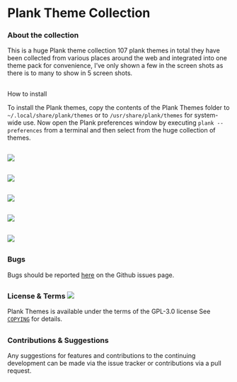 # Plank Theme Collection

### About the collection

This is a huge Plank theme collection 107 plank themes in total they have been collected from various places around the web and integrated into one theme pack for convenience, I’ve only shown a few in the screen shots as there is to many to show in 5 screen shots.

##

How to install

To install the Plank themes, copy the contents of the Plank Themes folder to `~/.local/share/plank/themes` or to `/usr/share/plank/themes` for system-wide use. Now open the Plank preferences window by executing `plank --preferences` from a terminal and then select from the huge collection of themes.

##

![](https://cn.pling.com/img/5/3/9/d/2dd54658e1229b28ff32b80ff8b6bdd93c39.png)
##
![](https://cn.pling.com/img/9/4/5/1/c5d382cf778c9318f43b72ebeae0e823c73e.png)
##
![](https://cn.pling.com/img/2/b/6/1/de5631bb0b7c8198aef3e3838eb971862475.png)
##
![](https://cn.pling.com/img/b/6/f/f/98cde920af4548e0a4c83e009f17f9d7ce0a.png)
##
![](https://cn.pling.com/img/9/a/6/3/afe79752be73718e79e3cec450bc5f9e239b.png)

## 

### Bugs

Bugs should be reported [here](https://github.com/LinxGem33/Plank-Themes/issues) on the Github issues page.

## 

### License & Terms ![](https://github.com/LinxGem33/IP-Finder/blob/master/screens/Copyleft-16.png?raw=true)

Plank Themes is available under the terms of the GPL-3.0 license See [`COPYING`](https://github.com/LinxGem33/OSX-Arc-White/blob/master/COPYING) for details.

## 

### Contributions & Suggestions

Any suggestions for features and contributions to the continuing development can be made via the issue tracker or contributions via a pull request.
